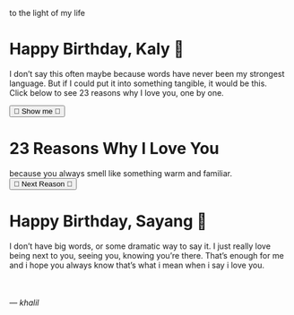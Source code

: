 <!DOCTYPE html>
<html lang="en">
<head>
<meta charset="UTF-8">
<meta name="viewport" content="width=device-width, initial-scale=1.0">
<title>Happy Birthday, Kaly 🤍</title>
<style>
  @import url('https://fonts.googleapis.com/css2?family=Poppins:wght@300;400;600&display=swap');

  body {
    font-family: 'Poppins', sans-serif;
    background: #e6d7f3; /* soft purple */
    color: #3b2f2f;
    text-align: center;
    margin: 0;
    padding: 0;
    min-height: 100vh;
    display: flex;
    justify-content: center;
    align-items: center;
    flex-direction: column;
    overflow: hidden;
  }

  .title {
    font-size: 1.5em;
    font-weight: 600;
    color: #3a57e8;
    margin-bottom: 15px;
  }

  .section {
    max-width: 700px;
    padding: 40px 20px;
    border-radius: 20px;
    background: rgba(255,255,255,0.95); /* soft white box */
    box-shadow: 0 8px 20px rgba(0,0,0,0.08);
    display: none;
    animation: fadeIn 1s ease-in-out;
  }

  .active { display: block; }

  h1 {
    font-size: 2em;
    color: #6b4ca0; /* soft purple */
    margin-bottom: 20px;
  }

  p {
    font-size: 1.1em;
    line-height: 1.7em;
    color: #4a3c3c;
  }

  button {
    background-color: #bfa5e3; /* soft purple */
    border: none;
    padding: 12px 25px;
    border-radius: 15px;
    font-size: 1.1em;
    cursor: pointer;
    color: #ffffff; /* white text */
    font-weight: 600;
    margin-top: 20px;
    transition: 0.3s;
  }

  button:hover {
    background-color: #a57adf;
    transform: scale(1.05);
  }

  #reason {
    margin-top: 40px;
    font-size: 1.2em;
    min-height: 120px;
    line-height: 1.8em;
  }

  .fade { opacity: 0; transition: 0.3s; }

  .floating-heart {
    position: fixed;
    font-size: 18px;
    animation: float 6s linear infinite;
    pointer-events: none;
    opacity: 0.7;
    color: #ffffff; /* hearts white */
  }

  @keyframes float {
    0% { transform: translateY(100vh) scale(0.5); opacity: 0.7; }
    100% { transform: translateY(-10vh) scale(1.2); opacity: 0; }
  }

  @keyframes fadeIn {
    from {opacity:0;}
    to {opacity:1;}
  }
</style>
</head>
<body>

<!-- Title -->
<div class="title">to the light of my life</div>

<!-- Opening Section -->
<div id="opening" class="section active">
  <h1>Happy Birthday, Kaly 🤍</h1>
  <p>
    I don’t say this often maybe because words have never been my strongest language. But if I could put it into something tangible, it would be this.<br>
    Click below to see 23 reasons why I love you, one by one.
  </p>
  <button onclick="showReasons()">🤍 Show me 🤍</button>
</div>

<!-- 23 Reasons Section -->
<div id="reasons-section" class="section">
  <h1>23 Reasons Why I Love You</h1>
  <div id="reason">because you always smell like something warm and familiar.</div>
  <button onclick="nextReason()">🤍 Next Reason 🤍</button>
</div>

<!-- Closing Section -->
<div id="closing" class="section">
  <h1>Happy Birthday, Sayang 🤍</h1>
  <p>
    I don’t have big words, or some dramatic way to say it. I just really love being next to you, seeing you, knowing you’re there. That’s enough for me and i hope you always know that’s what i mean when i say i love you.
  </p>
  <p style="margin-top:50px; font-style: italic;">— khalil</p>
</div>

<script>
  const reasons = [
    "Because you always smell like something warm and familiar.",
    "Because you’re so damn curious about everything even about why the moon looks bigger in december.",
    "Because you see the best in people, even when they don’t, even when it hurts you.",
    "Because you don’t give up on people too fast. It’s something i both admire and worry about.",
    "Because you treat love like something sacred, not something to win, or to own.",
    "Because you don’t need big gestures to show you care. your consistency says it all.",
    "Because you make the most mundane days feel worth remembering.",
    "Because you bring life into routines and suddenly my habits don’t feel repetitive anymore.",
    "Because when i’m quiet, you never force me to talk, you just sit close.",
    "Because you somehow understand my silence better than my words.",
    "Because you never made me feel guilty for being quiet.",
    "Because you never try to fix me, you just stay and somehow that’s what heals me.",
    "Because you’ve seen me at my lowest and didn’t flinch.",
    "Because you never made me feel like i had to be perfect.",
    "Because you say aku sayang kamu in that tone that sounds like a promise.",
    "Because you trust me and that’s something i’ll always protect.",
    "Because you believe in me more than i do sometimes.",
    "Because you make me want to be better, not because you asked me to, but because being loved by you feels like something i want to deserve.",
    "Because you look at the world with this kind of wonder that i lost a long time ago.",
    "Because even in silence, even in distance, it’s still you i find myself coming home to.",
    "Because you never stopped choosing me even when it wasn’t easy.",
    "Because you’re you and that’s enough reason for everything else.",
    "Because with you, everything finally makes sense."
  ];

  let currentReason = 0;

  function showReasons() {
    document.getElementById('opening').classList.remove('active');
    document.getElementById('reasons-section').classList.add('active');
    document.getElementById('reason').innerText = reasons[currentReason];
  }

  function nextReason() {
    currentReason++;
    if(currentReason >= reasons.length) {
      document.getElementById('reasons-section').classList.remove('active');
      document.getElementById('closing').classList.add('active');
      return;
    }
    const reasonDiv = document.getElementById('reason');
    reasonDiv.classList.add('fade');
    setTimeout(() => {
      reasonDiv.innerText = reasons[currentReason];
      reasonDiv.classList.remove('fade');
    }, 300);
  }

  // floating hearts/bubbles 🤍
  setInterval(() => {
    const heart = document.createElement('div');
    heart.classList.add('floating-heart');
    heart.innerHTML = '🤍';
    heart.style.left = Math.random()*100 + 'vw';
    heart.style.fontSize = Math.random()*20 + 14 + 'px';
    heart.style.animationDuration = (Math.random()*4 + 3) + 's';
    document.body.appendChild(heart);
    setTimeout(()=>heart.remove(),7000);
  }, 400);
</script>
</body>
</html>

